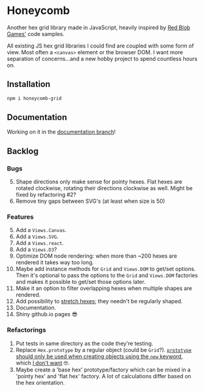 # Honeycomb

Another hex grid library made in JavaScript, heavily inspired by [Red Blob Games'](http://www.redblobgames.com/grids/hexagons/) code samples.

All existing JS hex grid libraries I could find are coupled with some form of view. Most often a `<canvas>` element or the browser DOM. I want more separation of concerns...and a new hobby project to spend countless hours on.

## Installation
```bash
npm i honeycomb-grid
```

## Documentation
Working on it in the [documentation branch](https://github.com/flauwekeul/honeycomb/tree/documentation)!

## Backlog

### Bugs
5. Shape directions only make sense for pointy hexes. Flat hexes are rotated clockwise, rotating their directions clockwise as well. Might be fixed by refactoring #2?
3. Remove tiny gaps between SVG's (at least when size is 50)

### Features
5. Add a `Views.Canvas`.
6. Add a `Views.SVG`.
7. Add a `Views.react`.
8. Add a `Views.D3`?
5. Optimize DOM node rendering: when more than ~200 hexes are rendered it takes way too long.
1. Maybe add instance methods for `Grid` and `Views.DOM` to get/set options. Then it's optional to pass the options to the `Grid` and `Views.DOM` factories and makes it possible to get/set those options later.
2. Make it an option to filter overlapping hexes when multiple shapes are rendered.
1. Add possibility to [stretch hexes](http://www.redblobgames.com/grids/hexagons/implementation.html#layout-test-size-tall); they needn't be regularly shaped.
2. Documentation.
3. Shiny github.io pages 😎

### Refactorings
1. Put tests in same directory as the code they're testing.
2. Replace `Hex.prototype` by a regular object (could be `Grid`?). [`prototype` should only be used when creating objects using the `new` keyword](https://youtu.be/DqGwxR_0d1M?t=10m6s), which [I don't want](https://medium.com/javascript-scene/javascript-factory-functions-vs-constructor-functions-vs-classes-2f22ceddf33e#.hkixbbhbk) 🤓.
4. Maybe create a 'base hex' prototype/factory which can be mixed in a 'pointy hex' and 'flat hex' factory. A lot of calculations differ based on the hex orientation.
